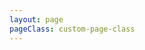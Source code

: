 ```yaml
---
layout: page
pageClass: custom-page-class
---
```


<script setup>
import Playground from './components/playground/index.vue'
</script>
<Playground/>
